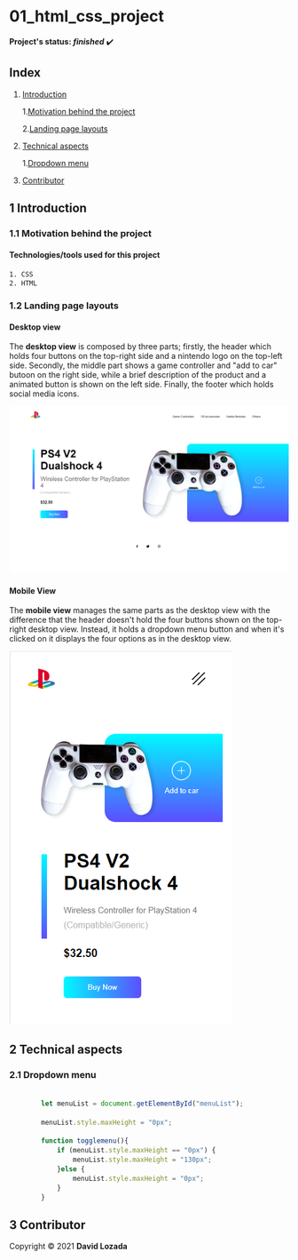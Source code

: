 # 01_html_css_project

__Project's status: *finished*__ :heavy_check_mark:

## Index

1. [Introduction](#1-Introduction)
	
	1.[Motivation behind the project](#11-Motivation-behind-the-project)

	2.[Landing page layouts](#12-Landing-page-layouts)

1. [Technical aspects](#2-Technical-aspects)

	1.[Dropdown menu](#21-Dropdown-menu)

1. [Contributor](#3-Contributor)

## 1 Introduction

### 1.1 Motivation behind the project

#### Technologies/tools used for this project
	
	1. CSS
	2. HTML

### 1.2 Landing page layouts

#### Desktop view

The __desktop view__ is composed by three parts; firstly, the header which holds four buttons on the top-right side and a nintendo logo on the top-left side. Secondly, the middle part shows a game controller and "add to car" butoon on the right side, while a brief description of the product and a animated button is shown on the left side. Finally, the footer which holds social media icons.

![Desktop view](https://raw.githubusercontent.com/davidlozada-dev/01_html_css_project/master/assets/img/desktop_view.png)

#### Mobile View

The __mobile view__ manages the same parts as the desktop view with the difference that the header doesn't hold the four buttons shown on the top-right desktop view. Instead, it holds a dropdown menu button and when it's clicked on it displays the four options as in the desktop view. 
	
![Mobile view](https://raw.githubusercontent.com/davidlozada-dev/01_html_css_project/master/assets/img/mobile_view.png)

## 2 Technical aspects

### 2.1 Dropdown menu

```JAVASCRIPT

		let menuList = document.getElementById("menuList");

		menuList.style.maxHeight = "0px";

		function togglemenu(){
			if (menuList.style.maxHeight == "0px") {
				menuList.style.maxHeight = "130px";
			}else {
				menuList.style.maxHeight = "0px";
			}
		}

```

## 3 Contributor

Copyright © 2021 __David Lozada__